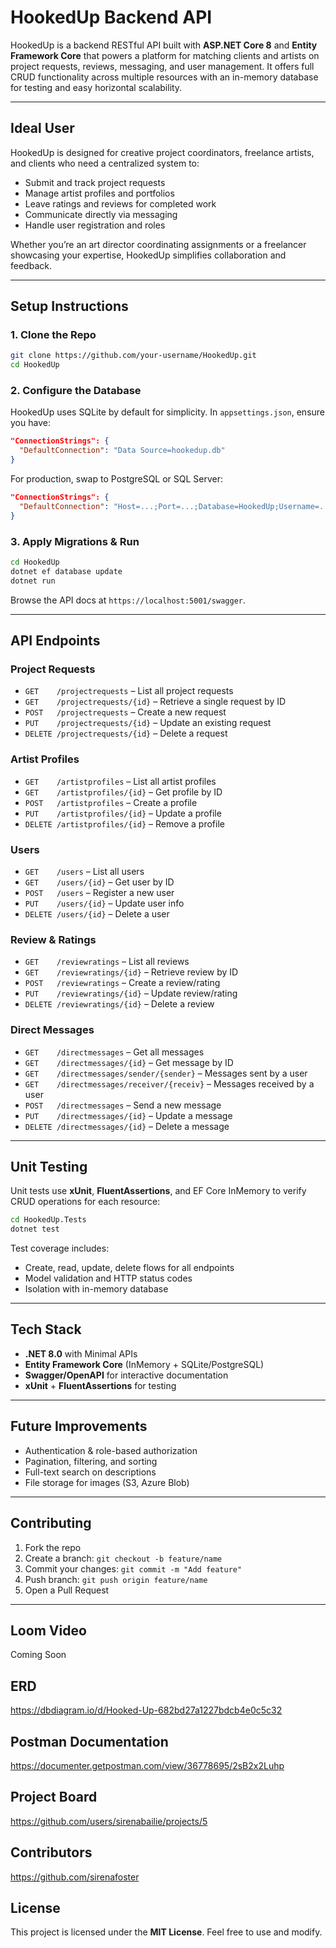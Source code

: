 # HookedUp Backend API

HookedUp is a backend RESTful API built with **ASP.NET Core 8** and **Entity Framework Core** that powers a platform for matching clients and artists on project requests, reviews, messaging, and user management. It offers full CRUD functionality across multiple resources with an in-memory database for testing and easy horizontal scalability.

---

## Ideal User

HookedUp is designed for creative project coordinators, freelance artists, and clients who need a centralized system to:

* Submit and track project requests
* Manage artist profiles and portfolios
* Leave ratings and reviews for completed work
* Communicate directly via messaging
* Handle user registration and roles

Whether you’re an art director coordinating assignments or a freelancer showcasing your expertise, HookedUp simplifies collaboration and feedback.

---

## Setup Instructions

### 1. Clone the Repo

```bash
git clone https://github.com/your-username/HookedUp.git  
cd HookedUp
```

### 2. Configure the Database

HookedUp uses SQLite by default for simplicity. In `appsettings.json`, ensure you have:

```json
"ConnectionStrings": {
  "DefaultConnection": "Data Source=hookedup.db"
}
```

For production, swap to PostgreSQL or SQL Server:

```json
"ConnectionStrings": {
  "DefaultConnection": "Host=...;Port=...;Database=HookedUp;Username=...;Password=..."
}
```

### 3. Apply Migrations & Run

```bash
cd HookedUp
dotnet ef database update
dotnet run
```

Browse the API docs at `https://localhost:5001/swagger`.

---

## API Endpoints

### Project Requests

* `GET    /projectrequests`                 – List all project requests
* `GET    /projectrequests/{id}`            – Retrieve a single request by ID
* `POST   /projectrequests`                 – Create a new request
* `PUT    /projectrequests/{id}`            – Update an existing request
* `DELETE /projectrequests/{id}`            – Delete a request

### Artist Profiles

* `GET    /artistprofiles`                 – List all artist profiles
* `GET    /artistprofiles/{id}`            – Get profile by ID
* `POST   /artistprofiles`                 – Create a profile
* `PUT    /artistprofiles/{id}`            – Update a profile
* `DELETE /artistprofiles/{id}`            – Remove a profile

### Users

* `GET    /users`                          – List all users
* `GET    /users/{id}`                     – Get user by ID
* `POST   /users`                          – Register a new user
* `PUT    /users/{id}`                     – Update user info
* `DELETE /users/{id}`                     – Delete a user

### Review & Ratings

* `GET    /reviewratings`                  – List all reviews
* `GET    /reviewratings/{id}`             – Retrieve review by ID
* `POST   /reviewratings`                  – Create a review/rating
* `PUT    /reviewratings/{id}`             – Update review/rating
* `DELETE /reviewratings/{id}`             – Delete a review

### Direct Messages

* `GET    /directmessages`                 – Get all messages
* `GET    /directmessages/{id}`            – Get message by ID
* `GET    /directmessages/sender/{sender}` – Messages sent by a user
* `GET    /directmessages/receiver/{receiv}` – Messages received by a user
* `POST   /directmessages`                 – Send a new message
* `PUT    /directmessages/{id}`            – Update a message
* `DELETE /directmessages/{id}`            – Delete a message

---

## Unit Testing

Unit tests use **xUnit**, **FluentAssertions**, and EF Core InMemory to verify CRUD operations for each resource:

```bash
cd HookedUp.Tests
dotnet test
```

Test coverage includes:

*  Create, read, update, delete flows for all endpoints
*  Model validation and HTTP status codes
*  Isolation with in-memory database

---

## Tech Stack

* **.NET 8.0** with Minimal APIs
* **Entity Framework Core** (InMemory + SQLite/PostgreSQL)
* **Swagger/OpenAPI** for interactive documentation
* **xUnit** + **FluentAssertions** for testing

---

## Future Improvements

* Authentication & role-based authorization
* Pagination, filtering, and sorting
* Full-text search on descriptions
* File storage for images (S3, Azure Blob)

---

## Contributing

1. Fork the repo
2. Create a branch: `git checkout -b feature/name`
3. Commit your changes: `git commit -m "Add feature"`
4. Push branch: `git push origin feature/name`
5. Open a Pull Request

---

## Loom Video
Coming Soon

## ERD

https://dbdiagram.io/d/Hooked-Up-682bd27a1227bdcb4e0c5c32

## Postman Documentation

https://documenter.getpostman.com/view/36778695/2sB2x2Luhp

## Project Board

https://github.com/users/sirenabailie/projects/5

## Contributors

https://github.com/sirenafoster

## License

This project is licensed under the **MIT License**. Feel free to use and modify.
